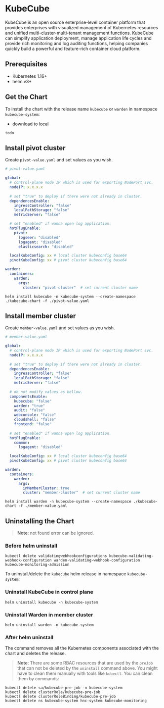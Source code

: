 # KubeCube

KubeCube is an open source enterprise-level container platform that provides enterprises with visualized management of Kubernetes resources and unified multi-cluster-multi-tenant management functions. KubeCube can simplify application deployment, manage application life cycles and provide rich monitoring and log auditing functions, helping companies quickly build a powerful and feature-rich container cloud platform.

## Prerequisites

- Kubernetes 1.16+
- helm v3+

## Get the Chart

To install the chart with the release name `kubecube` or `warden` in namespace `kubecube-system`:

- download to local

```console
todo
```

## Install pivot cluster

Create `pivot-value.yaml` and set values as you wish.

```yaml
# pivot-value.yaml

global:
  # control-plane node IP which is used for exporting NodePort svc.
  nodeIP: x.x.x.x
  
  # set "true" to deploy if there were not already in cluster.
  dependencesEnable:  
    ingressController: "false"
    localPathStorage: "false"
    metricServer: "false"

  # set "enabled" if wanna open log application.
  hotPlugEnable:
    pivot:
      logseer: "disabled" 
      logagent: "disabled"
      elasticsearch: "disabled"

  localKubeConfig: xx # local cluster kubeconfig base64
  pivotKubeConfig: xx # pivot cluster kubeconfig base64

warden:
  containers:
    warden:
      args:
        cluster: "pivot-cluster"  # set current cluster name
```

```console
helm install kubecube -n kubecube-system --create-namespace ./kubecube-chart -f ./pivot-value.yaml
```

## Install member cluster

Create `member-value.yaml` and set values as you wish.

```yaml
# member-value.yaml

global:
  # control-plane node IP which is used for exporting NodePort svc.
  nodeIP: x.x.x.x
  
  # set "true" to deploy if there were not already in cluster.
  dependencesEnable: 
    ingressController: "false"
    localPathStorage: "false"
    metricServer: "false"
    
  # do not modify values as bellow.
  componentsEnable:
    kubecube: "false"
    warden: "true"
    audit: "false"
    webconsole: "false"
    cloudshell: "false"
    frontend: "false"
    
  # set "enabled" if wanna open log application.
  hotPlugEnable:
    common:
      logagent: "disabled"

  localKubeConfig: xx # local cluster kubeconfig base64
  pivotKubeConfig: xx # pivot cluster kubeconfig base64

warden:
  containers:
    warden:
      args:
        inMemberCluster: true
        cluster: "member-cluster"  # set current cluster name
```

```console
helm install warden -n kubecube-system --create-namespace ./kubecube-chart -f ./member-value.yaml
```

## Uninstalling the Chart
> **Note**: not found error can be ignored. 

### Before helm uninstall

```console
kubectl delete validatingwebhookconfigurations kubecube-validating-webhook-configuration warden-validating-webhook-configuration kubecube-monitoring-admission
```

To uninstall/delete the `kubecube` helm release in namespace `kubecube-system`:


### Uninstall KubeCube in control plane
```console
helm uninstall kubecube -n kubecube-system
```

### Uninstall Warden in member cluster
```console
helm uninstall warden -n kubecube-system
```

### After helm uninstall

The command removes all the Kubernetes components associated with the chart and deletes the release.

> **Note**: There are some RBAC resources that are used by the `preJob` that can not be deleted by the `uninstall` command above. You might have to clean them manually with tools like `kubectl`.  You can clean them by commands:

```console
kubectl delete sa/kubecube-pre-job -n kubecube-system
kubectl delete clusterRole/kubecube-pre-job 
kubectl delete clusterRoleBinding/kubecube-pre-job
kubectl delete ns kubecube-system hnc-system kubecube-monitoring
```
